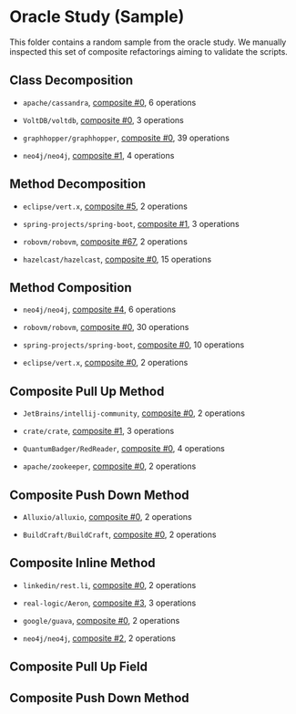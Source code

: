 # Oracle Study (Sample)

This folder contains a random sample from the oracle study. We manually inspected this set of composite refactorings aiming to validate the scripts.

## Class Decomposition

* `apache/cassandra`, [composite #0](../oracle/apache/cassandra/results/decomposition_move_method/view/subgraph_atomic_0.md), 6 operations

* `VoltDB/voltdb`, [composite #0](../oracle/VoltDB/voltdb/results/decomposition_move_method/view/subgraph_atomic_0.md), 3 operations

* `graphhopper/graphhopper`, [composite #0](../oracle/graphhopper/graphhopper/results/decomposition_move_method/view/subgraph_atomic_0.md), 39 operations

* `neo4j/neo4j`, [composite #1](../oracle/neo4j/neo4j/results/decomposition_move_method/view/subgraph_atomic_1.md), 4 operations


## Method Decomposition

* `eclipse/vert.x`, [composite #5](../oracle/eclipse/vert.x/results/decomposition_extract_method/view/subgraph_atomic_5.md), 2 operations

* `spring-projects/spring-boot`, [composite #1](../oracle/spring-projects/spring-boot/results/decomposition_extract_method/view/subgraph_atomic_1.md), 3 operations

* `robovm/robovm`, [composite #67](../oracle/robovm/robovm/results/decomposition_extract_method/view/subgraph_atomic_67.md), 2 operations

* `hazelcast/hazelcast`, [composite #0](../oracle/hazelcast/hazelcast/results/decomposition_extract_method/view/subgraph_atomic_0.md), 15 operations


## Method Composition

* `neo4j/neo4j`, [composite #4](../oracle/neo4j/neo4j/results/composition_extract_method/view/subgraph_atomic_4.md), 6 operations

* `robovm/robovm`, [composite #0](../oracle/robovm/robovm/results/composition_extract_method/view/subgraph_atomic_0.md), 30 operations

* `spring-projects/spring-boot`, [composite #0](../oracle/spring-projects/spring-boot/results/composition_extract_method/view/subgraph_atomic_0.md), 10 operations

* `eclipse/vert.x`, [composite #0](../oracle/eclipse/vert.x/results/composition_extract_method/view/subgraph_atomic_0.md), 2 operations


## Composite Pull Up Method

* `JetBrains/intellij-community`, [composite #0](../oracle/JetBrains/intellij-community/results/composition_pull_up_method/view/subgraph_atomic_0.md), 2 operations

* `crate/crate`, [composite #1](../oracle/crate/crate/results/composition_pull_up_method/view/subgraph_atomic_1.md), 3 operations

* `QuantumBadger/RedReader`, [composite #0](../oracle/QuantumBadger/RedReader/results/composition_pull_up_method/view/subgraph_atomic_0.md), 4 operations

* `apache/zookeeper`, [composite #0](../oracle/apache/zookeeper/results/composition_pull_up_method/view/subgraph_atomic_0.md), 2 operations

## Composite Push Down Method

* `Alluxio/alluxio`, [composite #0](../oracle/Alluxio/alluxio/results/decomposition_push_down_method/view/subgraph_atomic_0.md), 2 operations

* `BuildCraft/BuildCraft`, [composite #0](../oracle/BuildCraft/BuildCraft/results/decomposition_push_down_method/view/subgraph_atomic_0.md), 2 operations


## Composite Inline Method

* `linkedin/rest.li`, [composite #0](../oracle/linkedin/rest.li/results/decomposition_inline_method/view/subgraph_atomic_0.md), 2 operations

* `real-logic/Aeron`, [composite #3](../oracle/real-logic/Aeron/results/decomposition_inline_method/view/subgraph_atomic_3.md), 3 operations

* `google/guava`, [composite #0](../oracle/google/guava/results/decomposition_inline_method/view/subgraph_atomic_0.md), 2 operations

* `neo4j/neo4j`, [composite #2](../oracle/neo4j/neo4j/results/decomposition_inline_method/view/subgraph_atomic_2.md), 2 operations


## Composite Pull Up Field


## Composite Push Down Method